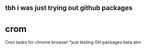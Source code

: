 ## tbh i was just trying out github packages 

# crom
Cron tasks for chrome browser
*just testing GH packages beta atm
